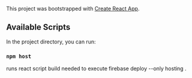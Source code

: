 This project was bootstrapped with [Create React App](https://github.com/facebook/create-react-app).

## Available Scripts

In the project directory, you can run:

### `npm host`

runs react script build needed to execute firebase deploy --only hosting .<br />


